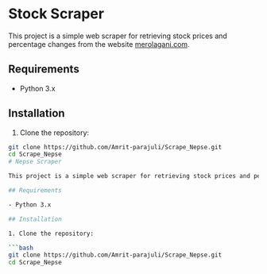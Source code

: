 # Stock Scraper

This project is a simple web scraper for retrieving stock prices and percentage changes from the website [merolagani.com](https://www.sharesansar.com/live-trading).

## Requirements

- Python 3.x

## Installation

1. Clone the repository:

```bash
git clone https://github.com/Amrit-parajuli/Scrape_Nepse.git
cd Scrape_Nepse
# Nepse Scraper

This project is a simple web scraper for retrieving stock prices and percentage changes from the website [merolagani.com](https://merolagani.com/LatestMarket.aspx).

## Requirements

- Python 3.x

## Installation

1. Clone the repository:

```bash
git clone https://github.com/Amrit-parajuli/Scrape_Nepse.git
cd Scrape_Nepse
